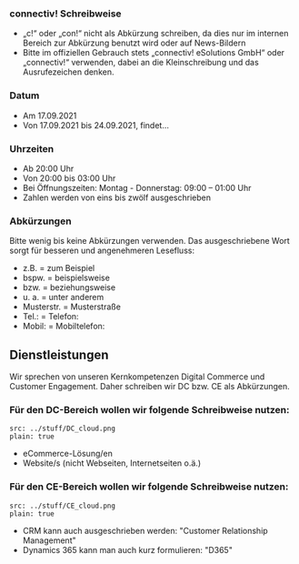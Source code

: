 ### connectiv! Schreibweise
- „c!“ oder „con!“ nicht als Abkürzung schreiben, da dies nur im internen Bereich zur Abkürzung benutzt wird oder auf News-Bildern
- Bitte im offiziellen Gebrauch stets „connectiv! eSolutions GmbH“ oder „connectiv!“ verwenden, dabei an die Kleinschreibung und das Ausrufezeichen denken.

### Datum
- Am 17.09.2021
- Von 17.09.2021 bis 24.09.2021, findet…

### Uhrzeiten
- Ab 20:00 Uhr
- Von 20:00 bis 03:00 Uhr
- Bei Öffnungszeiten: Montag - Donnerstag: 09:00 – 01:00 Uhr
- Zahlen werden von eins bis zwölf ausgeschrieben 

### Abkürzungen

Bitte wenig bis keine Abkürzungen verwenden. Das ausgeschriebene Wort sorgt für besseren und angenehmeren Lesefluss:

- z.B. = zum Beispiel
- bspw. = beispielsweise
- bzw. = beziehungsweise
- u. a. = unter anderem
- Musterstr. = Musterstraße
- Tel.: = Telefon:
- Mobil: = Mobiltelefon:

## Dienstleistungen

Wir sprechen von unseren Kernkompetenzen Digital Commerce und Customer Engagement.
Daher schreiben wir DC bzw. CE als Abkürzungen.

### Für den DC-Bereich wollen wir folgende Schreibweise nutzen:

```image
src: ../stuff/DC_cloud.png
plain: true
```

- eCommerce-Lösung/en
- Website/s (nicht Webseiten, Internetseiten o.ä.)


### Für den CE-Bereich wollen wir folgende Schreibweise nutzen:

```image
src: ../stuff/CE_cloud.png
plain: true
```

- CRM kann auch ausgeschrieben werden: "Customer Relationship Management"
- Dynamics 365 kann man auch kurz formulieren: "D365"